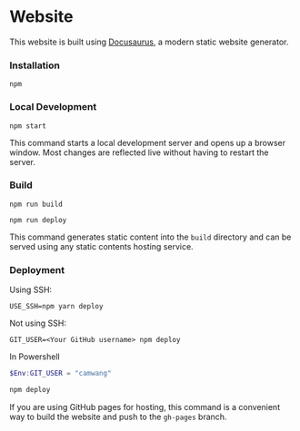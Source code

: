 # Website

This website is built using [Docusaurus](https://docusaurus.io/), a modern static website generator.

### Installation

```shell
npm
```

### Local Development

```shell
npm start
```

This command starts a local development server and opens up a browser window. Most changes are reflected live without having to restart the server.

### Build

```shell
npm run build
```
```shell
npm run deploy
```
This command generates static content into the `build` directory and can be served using any static contents hosting service.

### Deployment

Using SSH:

```shell
USE_SSH=npm yarn deploy
```

Not using SSH:

```shell
GIT_USER=<Your GitHub username> npm deploy
```
In Powershell
```powershell
$Env:GIT_USER = "camwang"

npm deploy
```

If you are using GitHub pages for hosting, this command is a convenient way to build the website and push to the `gh-pages` branch.
